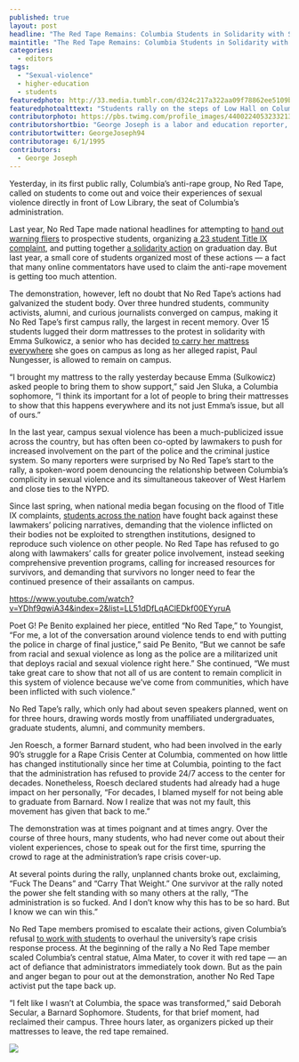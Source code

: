 ```yaml
---
published: true
layout: post
headline: "The Red Tape Remains: Columbia Students in Solidarity with Sexual Assault Survivors"
maintitle: "The Red Tape Remains: Columbia Students in Solidarity with Sexual Assault Survivors - {Young}ist"
categories:
  - editors
tags:
  - "Sexual-violence"
  - higher-education
  - students
featuredphoto: http://33.media.tumblr.com/d324c217a322aa09f78862ee5109bd25/tumblr_nbuqy75het1rq2ndso1_1280.png
featuredphotoalttext: "Students rally on the steps of Low Hall on Columbia University's campus in Harlem"
contributorphoto: https://pbs.twimg.com/profile_images/440022405323321344/RotDF4PL.jpeg
contributorshortbio: "George Joseph is a labor and education reporter, who looks to The Wire and Toblerones for daily inspiration."
contributortwitter: GeorgeJoseph94
contributorage: 6/1/1995
contributors:
  - George Joseph
---
```

Yesterday, in its first public rally, Columbia’s anti-rape group, No Red Tape, called on students to come out and voice their experiences of sexual violence directly in front of Low Library, the seat of Columbia’s administration.

Last year, No Red Tape made national headlines for attempting to [hand out warning fliers](http://www.newsweek.com/columbia-accused-silencing-sexual-assault-protest-prospective-students-watch-245800) to prospective students, organizing [a 23 student Title IX complaint](http://www.newsweek.com/columbia-accused-silencing-sexual-assault-protest-prospective-students-watch-245800), and putting together [a solidarity action](http://www.buzzfeed.com/regajha/columbia-seniors-wore-red-tape-on-their-graduation-hats-in-s#364ftot) on graduation day. But last year, a small core of students organized most of these actions — a fact that many online commentators have used to claim the anti-rape movement is getting too much attention.
 
The demonstration, however, left no doubt that No Red Tape’s actions had galvanized the student body. Over three hundred students, community activists, alumni, and curious journalists converged on campus, making it No Red Tape’s first campus rally, the largest in recent memory. Over 15 students lugged their dorm mattresses to the protest in solidarity with Emma Sulkowicz, a senior who has decided [to carry her mattress everywhere](http://feministing.com/2014/09/03/columbia-student-will-carry-her-mattress-everywhere-as-long-as-her-rapist-remains-on-campus/) she goes on campus as long as her alleged rapist, Paul Nungesser, is allowed to remain on campus.

“I brought my mattress to the rally yesterday because Emma (Sulkowicz) asked people to bring them to show support,” said Jen Sluka, a Columbia sophomore, “I think its important for a lot of people to bring their mattresses to show that this happens everywhere and its not just Emma’s issue, but all of ours.”

In the last year, campus sexual violence has been a much-publicized issue across the country, but has often been co-opted by lawmakers to push for increased involvement on the part of the police and the criminal justice system. So many reporters were surprised by No Red Tape’s start to the rally, a spoken-word poem denouncing the relationship between Columbia’s complicity in sexual violence and its simultaneous takeover of West Harlem and close ties to the NYPD. 

Since last spring, when national media began focusing on the flood of Title IX complaints, [students across the nation](http://youngist.org/why-I-didnt-report/#.VBSUT-eaTw9) have fought back against these lawmakers’ policing narratives, demanding that the violence inflicted on their bodies not be exploited to strengthen institutions, designed to reproduce such violence on other people. No Red Tape has refused to go along with lawmakers’ calls for greater police involvement, instead seeking comprehensive prevention programs, calling for increased resources for survivors, and demanding that survivors no longer need to fear the continued presence of their assailants on campus.

https://www.youtube.com/watch?v=YDhf9qwiA34&index=2&list=LL51dDfLqAClEDkf00EYyruA
 
Poet G! Pe Benito explained her piece, entitled “No Red Tape,” to Youngist, “For me, a lot of the conversation around violence tends to end with putting the police in charge of final justice,” said Pe Benito, “But we cannot be safe from racial and sexual violence as long as the police are a militarized unit that deploys racial and sexual violence right here.” She continued, “We must take great care to show that not all of us are content to remain complicit in this system of violence because we’ve come from communities, which have been inflicted with such violence.” 

No Red Tape’s rally, which only had about seven speakers planned, went on for three hours, drawing words mostly from unaffiliated undergraduates, graduate students, alumni, and community members.

Jen Roesch, a former Barnard student, who had been involved in the early 90’s struggle for a Rape Crisis Center at Columbia, commented on how little has changed institutionally since her time at Columbia, pointing to the fact that the administration has refused to provide 24/7 access to the center for decades. Nonetheless, Roesch declared students had already had a huge impact on her personally, “For decades, I blamed myself for not being able to graduate from Barnard. Now I realize that was not my fault, this movement has given that back to me.”

The demonstration was at times poignant and at times angry. Over the course of three hours, many students, who had never come out about their violent experiences, chose to speak out for the first time, spurring the crowd to rage at the administration’s rape crisis cover-up.

At several points during the rally, unplanned chants broke out, exclaiming, “Fuck The Deans” and “Carry That Weight.” One survivor at the rally noted the power she felt standing with so many others at the rally, “The administration is so fucked. And I don’t know why this has to be so hard. But I know we can win this.”

No Red Tape members promised to escalate their actions, given Columbia’s refusal [to work with students](http://www.huffingtonpost.com/2014/09/12/columbia-mattress-emma-sulkowicz_n_5811030.html?utm_hp_ref=columbia) to overhaul the university’s rape crisis response process. At the beginning of the rally a No Red Tape member scaled Columbia’s central statue, Alma Mater, to cover it with red tape — an act of defiance that administrators immediately took down. But as the pain and anger began to pour out at the demonstration, another No Red Tape activist put the tape back up.

“I felt like I wasn’t at Columbia, the space was transformed,” said Deborah Secular, a Barnard Sophomore. Students, for that brief moment, had reclaimed their campus. Three hours later, as organizers picked up their mattresses to leave, the red tape remained.


<img src="http://33.media.tumblr.com/fc44fc050e6b0aa03ef37d89570b7300/tumblr_nbusp3vOBR1rq2ndso1_500.png"/>
